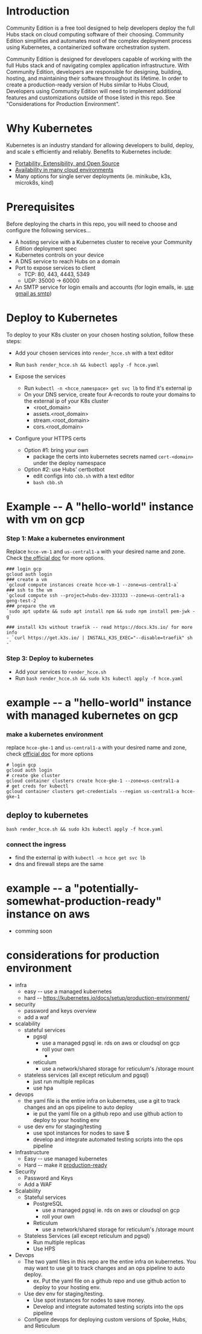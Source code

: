 # Introduction

Community Edition is a free tool designed to help developers deploy the full Hubs stack on cloud computing software of their choosing. Community Edition simplifies and automates most of the complex deployment process using Kubernetes, a containerized software orchestration system.

Community Edition is designed for developers capable of working with the full Hubs stack and of navigating complex application infrastructure. With Community Edition, developers are responsible for designing, building, hosting, and maintaining their software throughout its lifetime. In order to create a production-ready version of Hubs similar to Hubs Cloud, Developers using Community Edition will need to implement additional features and customizations outside of those listed in this repo. See "Considerations for Production Environment".

# Why Kubernetes

Kubernetes is an industry standard for allowing developers to build, deploy, and scale s efficiently and reliably. Benefits to Kubernetes include:

- [Portability, Extensibility, and Open Source](https://kubernetes.io/docs/concepts/overview/)
- [Availability in many cloud environments](https://kubernetes.io/docs/setup/production-environment/turnkey-solutions/)
- Many options for single server deployments (ie. minikube, k3s, microk8s, kind)

# Prerequisites

Before deploying the charts in this repo, you will need to choose and configure the following services...

- A hosting service with a Kubernetes cluster to receive your Community Edition deployment spec
- Kubernetes controls on your device
- A DNS service to reach Hubs on a domain
- Port to expose services to client
  - TCP: 80, 443, 4443, 5349
  - UDP: 35000 -> 60000
- An SMTP service for login emails and accounts (for login emails, ie. [use gmail as smtp](https://support.google.com/a/answer/176600?hl=en))

# Deploy to Kubernetes

To deploy to your K8s cluster on your chosen hosting solution, follow these steps:

- Add your chosen services into `render_hcce.sh` with a text editor
- Run `bash render_hcce.sh && kubectl apply -f hcce.yaml`
- Expose the services

  - Run `kubectl -n <hcce_namespace> get svc lb` to find it's external ip
  - On your DNS service, create four A-records to route your domains to the external ip of your K8s cluster
    - <root_domain>
    - assets.<root_domain>
    - stream.<root_domain>
    - cors.<root_domain>

- Configure your HTTPS certs
  - Option #1: bring your own
    - package the certs into kubernetes secrets named `cert-<domain>` under the deploy namespace
  - Option #2: use Hubs' certbotbot
    - edit configs into `cbb.sh` with a text editor
    - `bash cbb.sh`

# Example -- A "hello-world" instance with vm on gcp

### Step 1: Make a kubernetes environment

Replace `hcce-vm-1` and `us-central1-a` with your desired name and zone. Check [the official doc](https://cloud.google.com/sdk/gcloud/reference/compute/instances/create) for more options.

```
### login gcp
gcloud auth login
### create a vm
`gcloud compute instances create hcce-vm-1 --zone=us-central1-a`
### ssh to the vm
`gcloud compute ssh --project=hubs-dev-333333 --zone=us-central1-a geng-test-2`
### prepare the vm
`sudo apt update && sudo apt install npm && sudo npm install pem-jwk -g`

### install k3s without traefik -- read https://docs.k3s.io/ for more info
- `curl https://get.k3s.io/ | INSTALL_K3S_EXEC="--disable=traefik" sh -`
```

### Step 3: Deploy to kubernetes

- Add your services to `render_hcce.sh`
- Run `bash render_hcce.sh && sudo k3s kubectl apply -f hcce.yaml`

# example -- a "hello-world" instance with managed kubernetes on gcp
### make a kubernetes environment
replace `hcce-gke-1` and `us-central1-a` with your desired name and zone, check [official doc](https://cloud.google.com/sdk/gcloud/reference/container/clusters/create) for more options
```
# login gcp
gcloud auth login
# create gke cluster
gcloud container clusters create hcce-gke-1 --zone=us-central1-a
# get creds for kubectl
gcloud container clusters get-credentials --region us-central1-a hcce-gke-1
```

## deploy to kubernetes
`bash render_hcce.sh && sudo k3s kubectl apply -f hcce.yaml`

### connect the ingress
- find the external ip with `kubectl -n hcce get svc lb`
- dns and firewall steps are the same <link to above>


# example -- a "potentially-somewhat-production-ready" instance on aws
- comming soon
  
# considerations for production environment
- infra
    - easy -- use a managed kubernetes
    - hard -- https://kubernetes.io/docs/setup/production-environment/
- security
    - password and keys overview
    - add a waf
- scalability
    - stateful services
        - pgsql 
            - use a managed pgsql ie. rds on aws or cloudsql on gcp
            - roll your own
                - <links to some guides to run pgsql in k8s>
        - reticulum
            - use a network/shared storage for reticulum's /storage mount
    - stateless services (all except reticulum and pgsql)
        - just run multiple replicas
        - use hpa
- devops
    - the yaml file is the entire infra on kubernetes, use a git to track changes and an ops pipeline to auto deploy
        - ie put the yaml file on a github repo and use github action to deploy to your hosting env
    - use dev env for staging/testing
        - use spot instances for nodes to save $
        - develop and integrate automated testing scripts into the ops pipeline
- Infrastructure
  - Easy -- use managed kubernetes
  - Hard -- make it [production-ready](https://kubernetes.io/docs/setup/production-environment/)
- Security
  - Password and Keys
  - Add a WAF
- Scalability
  - Stateful services
    - PostgreSQL
      - use a managed pgsql ie. rds on aws or cloudsql on gcp
      - roll your own
    - Reticulum
      - use a network/shared storage for reticulum's /storage mount
  - Stateless Services (all except reticulum and pgsql)
    - Run multiple replicas
    - Use HPS
- Devops
  - The two yaml files in this repo are the entire infra on kubernetes. You may want to use git to track changes and an ops pipeline to auto deploy.
    - ex. Put the yaml file on a github repo and use github action to deploy to your hosting env.
  - Use dev env for staging/testing.
    - Use spot instances for nodes to save money.
    - Develop and integrate automated testing scripts into the ops pipeline
  - Configure devops for deploying custom versions of Spoke, Hubs, and Reticulum
